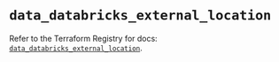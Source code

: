 # `data_databricks_external_location`

Refer to the Terraform Registry for docs: [`data_databricks_external_location`](https://registry.terraform.io/providers/databricks/databricks/1.56.0/docs/data-sources/external_location).
